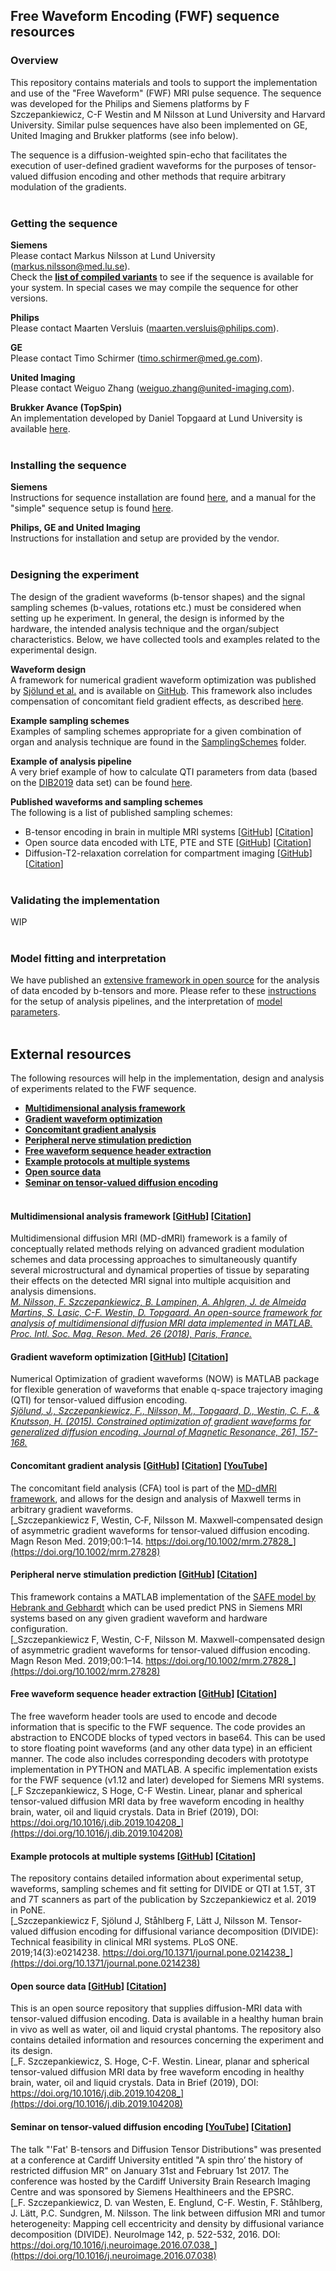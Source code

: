 ## Free Waveform Encoding (FWF) sequence resources

### Overview
This repository contains materials and tools to support the implementation and use of the "Free Waveform" (FWF) MRI pulse sequence. The sequence was developed for the Philips and Siemens platforms by F Szczepankiewicz, C-F Westin and M Nilsson at Lund University and Harvard University. Similar pulse sequences have also been implemented on GE, United Imaging and Brukker platforms (see info below).

The sequence is a diffusion-weighted spin-echo that facilitates the execution of user-defined gradient waveforms for the purposes of tensor-valued diffusion encoding and other methods that require arbitrary modulation of the gradients.
<br/><br/>

### Getting the sequence
**Siemens**  
Please contact Markus Nilsson at Lund University (markus.nilsson@med.lu.se).  
Check the [**list of compiled variants**](/Siemens/readme.md) to see if the sequence is available for your system. In special cases we may compile the sequence for other versions.  

**Philips**  
Please contact Maarten Versluis (maarten.versluis@philips.com).

**GE**  
Please contact Timo Schirmer (timo.schirmer@med.ge.com).

**United Imaging**  
Please contact Weiguo Zhang (weiguo.zhang@united-imaging.com).

**Brukker Avance (TopSpin)**  
An implementation developed by Daniel Topgaard at Lund University is available [here](https://github.com/filip-szczepankiewicz/md-dmri/tree/master/acq/bruker).
<br/><br/>

### Installing the sequence
**Siemens**  
Instructions for sequence installation are found [here](/Siemens/Installation/MANUAL%20seq%20install.pdf), and a manual for the "simple" sequence setup is found [here](/Siemens/v1.13s/documents/MANUAL_FWF_v1.13s_d1.0.pdf).  

**Philips, GE and United Imaging**  
Instructions for installation and setup are provided by the vendor.
<br/><br/>

### Designing the experiment
The design of the gradient waveforms (b-tensor shapes) and the signal sampling schemes (b-values, rotations etc.) must be considered when setting up he experiment. In general, the design is informed by the hardware, the intended analysis technique and the organ/subject characteristics. Below, we have collected tools and examples related to the experimental design.  

**Waveform design**  
A framework for numerical gradient waveform optimization was published by [Sjölund et al.](https://doi.org/10.1016/j.jmr.2015.10.012) and is available on [GitHub](https://github.com/jsjol/NOW). This framework also includes compensation of concomitant field gradient effects, as described [here](https://doi.org/10.1002/mrm.27828).  

**Example sampling schemes**  
Examples of sampling schemes appropriate for a given combination of organ and analysis technique are found in the [SamplingSchemes](/SamplingSchemes) folder.  

**Example of analysis pipeline**  
A very brief example of how to calculate QTI parameters from data (based on the [DIB2019](https://github.com/filip-szczepankiewicz/Szczepankiewicz_DIB_2019) data set) can be found [here](https://github.com/filip-szczepankiewicz/Szczepankiewicz_DIB_2019/blob/master/EXAMPLE/dtd_covariance/dib_dtd_covariance_example1.m).

**Published waveforms and sampling schemes**  
The following is a list of published sampling schemes:  

* B-tensor encoding in brain in multiple MRI systems \[[GitHub](https://github.com/filip-szczepankiewicz/Szczepankiewicz_PONE_2019)\] \[[Citation](https://doi.org/10.1371/journal.pone.0214238)\]
* Open source data encoded with LTE, PTE and STE  \[[GitHub](https://github.com/filip-szczepankiewicz/Szczepankiewicz_DIB_2019)\] \[[Citation](https://doi.org/10.1016/j.dib.2019.104208)\]
* Diffusion-T2-relaxation correlation for compartment imaging \[[GitHub](https://github.com/belampinen/lampinen_mrm_2019)\] \[[Citation]()\]
<br/><br/>

### Validating the implementation
WIP
<br/><br/>

### Model fitting and interpretation
We have published an [extensive framework in open source](https://github.com/markus-nilsson/md-dmri) for the analysis of data encoded by b-tensors and more. Please refer to these [instructions](https://github.com/markus-nilsson/md-dmri#how-to-start) for the setup of analysis pipelines, and the interpretation of [model parameters](https://github.com/markus-nilsson/md-dmri/tree/master/methods#md-dmri-methods).
<br/><br/>

## External resources
The following resources will help in the implementation, design and analysis of experiments related to the FWF sequence.  
* **[Multidimensional analysis framework](#multidimensional-analysis-framework-github-citation)**
* **[Gradient waveform optimization](#gradient-waveform-optimization-github-citation)**
* **[Concomitant gradient analysis](#concomitant-gradient-analysis-github-citation-youtube)**
* **[Peripheral nerve stimulation prediction](#peripheral-nerve-stimulation-prediction-github-citation)**
* **[Free waveform sequence header extraction](#free-waveform-sequence-header-extraction-github-citation)**
* **[Example protocols at multiple systems](#example-protocols-at-multiple-systems-github-citation)**
* **[Open source data](#open-source-data-github-citation)**
* **[Seminar on tensor-valued diffusion encoding](#seminar-on-tensor-valued-diffusion-encoding-youtube-citation)**
<br/><br/>

#### Multidimensional analysis framework \[[GitHub](https://github.com/markus-nilsson/md-dmri)\] \[[Citation](https://www.researchgate.net/profile/Filip_Szczepankiewicz/publication/325595277_An_open-source_framework_for_analysis_of_multidimensional_diffusion_MRI_data_implemented_in_MATLAB/links/5b179cedaca272d24cc43a0e/An-open-source-framework-for-analysis-of-multidimensional-diffusion-MRI-data-implemented-in-MATLAB.pdf)\]  
Multidimensional diffusion MRI (MD-dMRI) framework is a family of conceptually related methods relying on advanced gradient modulation schemes and data processing approaches to simultaneously quantify several microstructural and dynamical properties of tissue by separating their effects on the detected MRI signal into multiple acquisition and analysis dimensions.  
[_M. Nilsson, F. Szczepankiewicz, B. Lampinen, A. Ahlgren, J. de Almeida Martins, S. Lasic, C-F. Westin, D. Topgaard. An open-source framework for analysis of multidimensional diffusion MRI data implemented in MATLAB. Proc. Intl. Soc. Mag. Reson. Med. 26 (2018), Paris, France._](https://www.researchgate.net/profile/Filip_Szczepankiewicz/publication/325595277_An_open-source_framework_for_analysis_of_multidimensional_diffusion_MRI_data_implemented_in_MATLAB/links/5b179cedaca272d24cc43a0e/An-open-source-framework-for-analysis-of-multidimensional-diffusion-MRI-data-implemented-in-MATLAB.pdf)

#### Gradient waveform optimization \[[GitHub](https://github.com/jsjol/NOW)\] \[[Citation](https://doi.org/10.1016/j.jmr.2015.10.012)\]  
Numerical Optimization of gradient waveforms (NOW) is MATLAB package for flexible generation of waveforms that enable q-space trajectory imaging (QTI) for tensor-valued diffusion encoding.  
[_Sjölund, J., Szczepankiewicz, F., Nilsson, M., Topgaard, D., Westin, C. F., & Knutsson, H. (2015). Constrained optimization of gradient waveforms for generalized diffusion encoding. Journal of Magnetic Resonance, 261, 157-168._](https://doi.org/10.1016/j.jmr.2015.10.012)

#### Concomitant gradient analysis \[[GitHub](https://github.com/markus-nilsson/md-dmri/tree/master/tools/cfa)\] \[[Citation](https://doi.org/10.1002/mrm.27828)\] \[[YouTube](https://www.youtube.com/watch?v=nqqzds7WS2U&feature=emb_logo)\]  
The concomitant field analysis (CFA) tool is part of the [MD-dMRI framework](https://github.com/markus-nilsson/md-dmri), and allows for the design and analysis of Maxwell terms in arbitrary gradient waveforms.  
[_Szczepankiewicz F, Westin, C‐F, Nilsson M. Maxwell‐compensated design of asymmetric gradient waveforms for tensor‐valued diffusion encoding. Magn Reson Med. 2019;00:1–14. https://doi.org/10.1002/mrm.27828_](https://doi.org/10.1002/mrm.27828)

#### Peripheral nerve stimulation prediction \[[GitHub](https://github.com/filip-szczepankiewicz/safe_pns_prediction)\] \[[Citation](https://doi.org/10.1002/mrm.27828)\]  
This framework contains a MATLAB implementation of the [SAFE model by Hebrank and Gebhardt](https://cds.ismrm.org/ismrm-2000/PDF7/2007.PDF) which can be used predict PNS in Siemens MRI systems based on any given gradient waveform and hardware configuration.  
[_Szczepankiewicz F, Westin, C-F, Nilsson M. Maxwell-compensated design of asymmetric gradient waveforms for tensor-valued diffusion encoding. Magn Reson Med. 2019;00:1–14. https://doi.org/10.1002/mrm.27828_](https://doi.org/10.1002/mrm.27828)

#### Free waveform sequence header extraction \[[GitHub](https://github.com/filip-szczepankiewicz/fwf_header_tools)\] \[[Citation](https://doi.org/10.1016/j.dib.2019.104208)\]  
The free waveform header tools are used to encode and decode information that is specific to the FWF sequence. The code provides an abstraction to ENCODE blocks of typed vectors in base64. This can be used to store floating point waveforms (and any other data type) in an efficient manner. The code also includes corresponding decoders with prototype implementation in PYTHON and MATLAB. A specific implementation exists for the FWF sequence (v1.12 and later) developed for Siemens MRI systems.  
[_F Szczepankiewicz, S Hoge, C-F Westin. Linear, planar and spherical tensor-valued diffusion MRI data by free waveform encoding in healthy brain, water, oil and liquid crystals. Data in Brief (2019), DOI: https://doi.org/10.1016/j.dib.2019.104208_](https://doi.org/10.1016/j.dib.2019.104208)

#### Example protocols at multiple systems \[[GitHub](https://github.com/filip-szczepankiewicz/Szczepankiewicz_PONE_2019)\] \[[Citation](https://doi.org/10.1371/journal.pone.0214238)\]  
The repository contains detailed information about experimental setup, waveforms, sampling schemes and fit setting for DIVIDE or QTI at 1.5T, 3T and 7T scanners as part of the publication by Szczepankiewicz et al. 2019 in PoNE.  
[_Szczepankiewicz F, Sjölund J, Ståhlberg F, Lätt J, Nilsson M. Tensor-valued diffusion encoding for diffusional variance decomposition (DIVIDE): Technical feasibility in clinical MRI systems. PLoS ONE. 2019;14(3):e0214238. https://doi.org/10.1371/journal.pone.0214238_](https://doi.org/10.1371/journal.pone.0214238)

#### Open source data \[[GitHub](https://github.com/filip-szczepankiewicz/Szczepankiewicz_DIB_2019)\] \[[Citation](https://doi.org/10.1016/j.dib.2019.104208)\]  
This is an open source repository that supplies diffusion-MRI data with tensor-valued diffusion encoding. Data is available in a healthy human brain in vivo as well as water, oil and liquid crystal phantoms. The repository also contains detailed information and resources concerning the experiment and its design.  
[_F. Szczepankiewicz, S. Hoge, C-F. Westin. Linear, planar and spherical tensor-valued diffusion MRI data by free waveform encoding in healthy brain, water, oil and liquid crystals. Data in Brief (2019), DOI: https://doi.org/10.1016/j.dib.2019.104208_](https://doi.org/10.1016/j.dib.2019.104208)

#### Seminar on tensor-valued diffusion encoding \[[YouTube](https://www.youtube.com/watch?v=o4LYijV90Tg&t=1241s)\] \[[Citation](https://doi.org/10.1016/j.neuroimage.2016.07.038)\]  
The talk "'Fat' B-tensors and Diffusion Tensor Distributions" was presented at a conference at Cardiff University entitled "A spin thro’ the history of restricted diffusion MR" on January 31st and February 1st 2017. The conference was hosted by the Cardiff University Brain Research Imaging Centre and was sponsored by Siemens Healthineers and the EPSRC.  
[_F. Szczepankiewicz, D. van Westen, E. Englund, C-F. Westin, F. Ståhlberg, J. Lätt, P.C. Sundgren, M. Nilsson. The link between diffusion MRI and tumor heterogeneity: Mapping cell eccentricity and density by diffusional variance decomposition (DIVIDE). NeuroImage 142, p. 522-532, 2016. DOI: https://doi.org/10.1016/j.neuroimage.2016.07.038_](https://doi.org/10.1016/j.neuroimage.2016.07.038)
